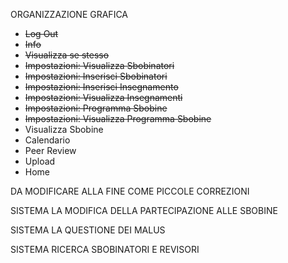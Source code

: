 ORGANIZZAZIONE GRAFICA
- ~~Log Out~~
- ~~Info~~
- ~~Visualizza se stesso~~
- ~~Impostazioni: Visualizza Sbobinatori~~
- ~~Impostazioni: Inserisci Sbobinatori~~
- ~~Impostazioni: Inserisci Insegnamento~~
- ~~Impostazioni: Visualizza Insegnamenti~~
- ~~Impostazioni: Programma Sbobine~~
- ~~Impostazioni: Visualizza Programma Sbobine~~
- Visualizza Sbobine
- Calendario
- Peer Review
- Upload
- Home


DA MODIFICARE ALLA FINE COME PICCOLE CORREZIONI

SISTEMA LA MODIFICA DELLA PARTECIPAZIONE ALLE SBOBINE

SISTEMA LA QUESTIONE DEI MALUS

SISTEMA RICERCA SBOBINATORI E REVISORI